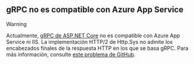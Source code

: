## <a name="grpc-not-supported-on-azure-app-service"></a>gRPC no es compatible con Azure App Service

> [!WARNING]
> Actualmente, [gRPC de ASP.NET Core](xref:grpc/index) no es compatible con Azure App Service ni IIS. La implementación HTTP/2 de Http.Sys no admite los encabezados finales de la respuesta HTTP en los que se basa gRPC. Para más información, consulte [este problema de GitHub](https://github.com/dotnet/AspNetCore/issues/9020).
